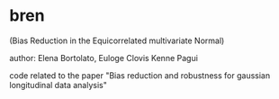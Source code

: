 # bren 
(Bias Reduction in the Equicorrelated multivariate Normal)


author: Elena Bortolato, Euloge Clovis Kenne Pagui

code related to the paper "Bias reduction and robustness for gaussian longitudinal data analysis"
